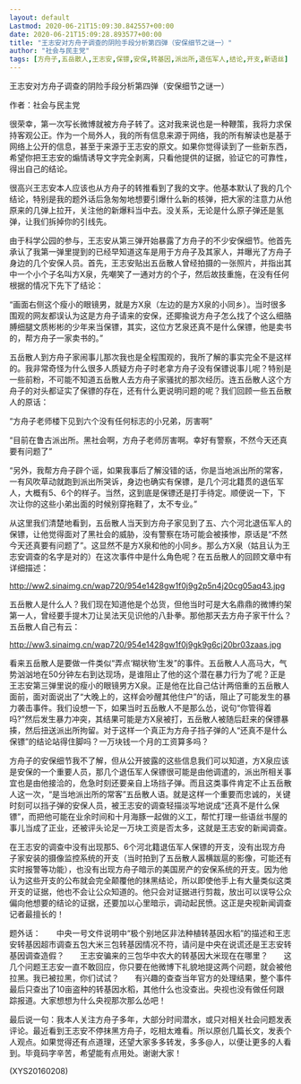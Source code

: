```yaml
---
layout: default
Lastmod: 2020-06-21T15:09:30.842557+00:00
date: 2020-06-21T15:09:28.893577+00:00
title: "王志安对方舟子调查的阴险手段分析第四弹（安保细节之谜一）"
author: "社会与民主党"
tags: [方舟子,五岳散人,王志安,保镖,安保,转基因,派出所,退伍军人,结论,开支,新语丝]
---
```


王志安对方舟子调查的阴险手段分析第四弹（安保细节之谜一）

作者：社会与民主党

很荣幸，第一次写长微博就被方舟子转了。这对我来说也是一种鞭策，我将力求保持客观公正。作为一个局外人，我的所有信息来源于网络，我的所有解读也是基于网络上公开的信息，甚至于来源于王志安的原文。如果你觉得读到了一些新东西，希望你把王志安的煽情诱导文字完全剥离，只看他提供的证据，验证它的可靠性，得出自己的结论。

很高兴王志安本人应该也从方舟子的转推看到了我的文字。他基本默认了我的几个结论，特别是我的题外话后急匆匆地想要引爆什么新的核弹，把大家的注意力从他原来的几弹上拉开，关注他的新爆料当中去。没关系，无论是什么原子弹还是氢弹，让我们拆掉你的引线先。

由于科学公园的参与，王志安从第三弹开始暴露了方舟子的不少安保细节。他首先承认了我第一弹里提到的已经早知道这车是用于方舟子及其家人，并曝光了方舟子身边的几个安保人员。首先，王志安贴出五岳散人曾经拍摄的一张照片，并指出其中一个小个子名叫方X泉，先嘲笑了一通对方的个子，然后故技重施，在没有任何根据的情况下先下了结论：

“画面右侧这个瘦小的眼镜男，就是方X泉（左边的是方X泉的小同乡）。当时很多围观的网友都误认为这是方舟子请来的安保，还揶揄说方舟子怎么找了个这么细胳膊细腿文质彬彬的少年来当保镖，其实，这位方艺泉还真不是什么保镖，他是卖书的，帮方舟子一家卖书的。”

五岳散人到方舟子家闹事儿那次我也是全程围观的，我所了解的事实完全不是这样的。我非常奇怪为什么很多人质疑方舟子时老拿方舟子没有保镖说事儿呢？特别是一些前粉，不可能不知道五岳散人去方舟子家骚扰的那次经历。连五岳散人这个方舟子的对头都证实了保镖的存在，还有什么更说明问题的呢？我们回顾一些五岳散人的原话：

“方舟子老师楼下见到六个没有任何标志的小兄弟，厉害啊”

“目前在鲁古派出所。黑社会啊，方舟子老师厉害啊。幸好有警察，不然今天还真要有问题了”

“另外，我帮方舟子辟个谣，如果我事后了解没错的话，你是当地派出所的常客，一有风吹草动就跑到派出所哭诉，身边也确实有保镖，是几个河北籍贯的退伍军人，大概有5、6个的样子。当然，这到底是保镖还是打手待定。顺便说一下，下次让你的这些小弟出面的时候别穿拖鞋了，太不专业。”

从这里我们清楚地看到，五岳散人当天到方舟子家见到了五、六个河北退伍军人的保镖，让他觉得面对了黑社会的威胁，没有警察在场可能会被揍惨，原话是“不然今天还真要有问题了”。这显然不是方X泉和他的小同乡。那么方X泉（姑且认为王志安调查的名字是对的）在这次事件中是什么角色呢？在五岳散人的回顾文章中有详细描述：

http://ww2.sinaimg.cn/wap720/954e1428gw1f0j9g2p5n4j20cg05aq43.jpg

五岳散人是什么人？我们现在知道他是个怂货，但他当时可是大名鼎鼎的微博约架第一人，曾经要手提木刀让吴法天见识他的八卦拳。那他那天去方舟子家干什么？五岳散人自己有云：

http://ww3.sinaimg.cn/wap720/954e1428gw1f0j9gk9g6cj20br03zaas.jpg

看来五岳散人是要做一件类似“弄点‘糊状物’生发”的事件。五岳散人人高马大，气势汹汹地在50分钟左右到达现场，是谁阻止了他的这个潜在暴力行为了呢？正是王志安第三弹里说的瘦小的眼镜男方X泉。正是他在比自己估计两倍重的五岳散人面前，面对面说出了“大晚上的，这样会吵醒其他住户”的话，阻止了可能发生的暴力袭击事件。我们设想一下，如果当时五岳散人不是那么怂，说句“你管得着吗?”然后发生暴力冲突，其结果可能是方X泉被打，五岳散人被随后赶来的保镖暴揍，然后扭送派出所拘留。对于这样一个真正为方舟子挡子弹的人“还真不是什么保镖”的结论站得住脚吗？一万块钱一个月的工资算多吗？

方舟子的安保细节我不了解，但从公开披露的这些信息我们可以知道，方X泉应该是安保的一个重要人员，那几个退伍军人保镖很可能是由他调遣的，派出所相关事宜也是由他接洽的，危急时刻还要亲自上场挡子弹。而且这类事件肯定不止五岳散人这一次，“是当地派出所的常客”五岳散人语。就是这样一个重要而忠诚的，关键时刻可以挡子弹的安保人员，被王志安的调查轻描淡写地说成“还真不是什么保镖”，而把他可能在业余时间和十月海豚一起做的义工，帮忙打理一些语丝书屋的事儿当成了正业，还被评头论足一万块工资是否太多，这就是王志安的新闻调查。

在王志安的调查中没有出现那5、6个河北籍退伍军人保镖的开支，没有出现方舟子家安装的摄像监控系统的开支（当时拍到了五岳散人嚣横跋扈的影像，可能还有实时报警等功能），也没有出现方舟子暗示的美国房产的安保系统的开支。因为他认为这些开支的公布就会完全颠覆他的抹黑结论，所以即使他手上有大量类似这类开支的证据，他也不会让公众知道的。他只会对证据进行剪裁，放出可以误导公众偏向他想要的结论的证据，还要加以心里暗示，调动起民愤。这正是央视新闻调查记者最擅长的！

题外话：　　中央一号文件说明中“极个别地区非法种植转基因水稻”的描述和王志安转基因超市调查五包大米三包转基因情况不符，请问是中央在说谎还是王志安转基因调查造假？　　王志安骗来的三包华中农大的转基因大米现在在哪里？　　这几个问题王志安一直不敢回应，你只要在他微博下礼貌地提这两个问题，就会被他拉黑。我已被拉黑，你们试试？　　有兴趣的查查当年官方的处理结果，整个事件最后只查出了10亩盗种的转基因水稻，其他什么也没查出。央视也没有做任何跟踪报道。大家想想为什么央视那次那么怂吧！

最后说一句：我本人关注方舟子多年，大部分时间潜水，或只对相关社会问题发表评论。最近看到王志安不停抹黑方舟子，吃相太难看。所以原创几篇长文，发表个人观点。如果觉得还有点道理，还望大家多多转发，多多@人，以便让更多的人看到。毕竟码字辛苦，希望能有点用处。谢谢大家！

(XYS20160208)


